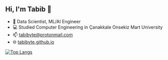 ## Hi, I'm Tabib 👋
- 🌱 Data Scientist, ML/AI Engineer
- 💻 Studied Computer Engineering in Çanakkale Onsekiz Mart University
- 📫 [tabibyte@protonmail.com](https://tabibyte@protonmail.com/)
- 🌐 [tabibyte.github.io](https://tabibyte.github.io/)

[![Top Langs](https://github-readme-stats.vercel.app/api/top-langs/?username=tabibyte&size_weight=0.5&count_weight=2&layout=compact&theme=transparent&title_color=ffffff&text_color=ffffff)](https://github.com/tabibyte)
